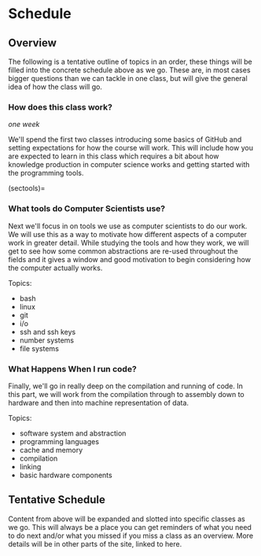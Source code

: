 # Schedule



## Overview

The following is a tentative outline of topics in an order, these things will be filled into the concrete schedule above  as we go.  These are, in most cases bigger questions than we can tackle in one class, but will give the general idea of how the class will go.  

<!-- This plan accounts for 1 less week than we actually have.  We will either go over somewhere or we'll use the last week for sharing projects, reflection, or an additional topics that comes up during the semester. -->

### How does this class work?

*one week*

We'll spend the first two classes introducing some basics of GitHub and setting expectations for how the course will work. This will include how you are expected to learn in this class which requires a bit about how knowledge production in computer science works and getting started with the programming tools.  

<!-- ### How do all of these topics relate?

*approximately two weeks*

````{margin}
```{tip}
We will integrate history throughout the whole course.  Connecting ideas to
one another, and especially in a sort of narrative form can help improve retention of ideas. My goal is for you to learn.  

We'll also come back to different topics multiple times with a slightly different framing each time.  This will both connect ideas, give you chance to practice recalling (more recall practice improves long term retention of things you learn), and give you a chance to learn things in different ways.
```
````

We'll spend a few classes doing an overview where we go through each topic in a little more depth than an introduction, but not as deep as the rest of the semester. In this section, we will focus on how the different things we will see later all relate to one another more than a deep understanding of each one.  At the end of this unit, we'll work on your grading contracts.

We'll also learn more key points in history of computing to help tie concepts together in a narrative.


Topics:
- bash
- man pages (built in help)
- terminal text editor
- git
- survey of hardware
- compilation
- information vs data -->

(sectools)=
### What tools do Computer Scientists use?



Next we'll focus in on tools we use as computer scientists to do our work.  We will use this as a way to motivate how different aspects of a computer work in greater detail. While studying the tools and how they work, we will get to see how some common abstractions are re-used throughout the fields and it gives a window and good motivation to begin considering how the computer actually works.     

Topics:
- bash
- linux
- git
- i/o
- ssh and ssh keys
- number systems
- file systems


### What Happens When I run code?


Finally, we'll go in really deep on the compilation and running of code. In this part, we will work from the compilation through to assembly down to hardware and then into machine representation of data.   

Topics:
- software system and abstraction
- programming languages
- cache and memory
- compilation
- linking
- basic hardware components


## Tentative Schedule

Content from above will be expanded and slotted into specific classes as we go. This will always be a place you can get reminders of what you need to do next and/or what you missed if you miss a class as an overview.  More details will be in other parts of the site, linked to here.

<!-- You can see samples of how this worked out in previous semesters in their notes:
- [spring 22]()
- [fall 22]() -->

<!-- ``````{list-table} Schedule
:header-rows: 1
:widths: 10 15 20 15
:name: schedule

* - Date
  - Key Question
  - In Class Activities
  - Preparation
* - 2023-01-24
  - What are we doing this semester?
  - Introductions, tool practice, setup
  - Create GitHub and Prismia accounts, take stock of dev environments
* - 2023-01-26
  - Why study systems and tools?
  - course  FAQ, knowledge discussion
  - Read through the class site, notes, reflect on a thing you know well
* - 2023-01-31
  - How do I use git offline?
  - cloning, pushing, file basics
  - review notes, reflect on issues, check environment, map cs knowledge
* - 2023-02-02
  - Why do I need to use a terminal?
  - bash, organizing a project
  - review notes, practice git offline 2 ways, update kwl
* - 2023-02-07
  - How do programmers automate mundane tasks?
  - shell scripting, pipes, more redirects, grep
  - install courseutils
* - 2023-02-09
  - How do programmers build documentation?
  - confirm jupyterbook is installed
  - templating,
* - 2023-02-14
  - How does git really work?
  - grading contract Q&A, git diff, hash
  - practice, begin contract, understand git
* - 2023-02-16
  - What happens under the hood of git?
  -
  - git plumbing and more bash (pipes and find)
* - 2023-02-21
  - Why are git commit numbers so long?
  - review, map git
  - more git, number systems
* - 2023-02-23
  - How can git help me when I need it?
  - reveiw numbers and hypothesize what git could help with
  - git merges
* - 2023-02-28
* - 2023-03-02
* - 2023-03-05
  - How do I work remotely ?
  - install reqs, reflect on grade, practice script
  - ssh/ ssh keys, sed/ awk, file permissions
* - 2023-03-07
  - How do programmers keep track of all these tools?
  - summarize IDE reflections
  - IDE anatomy
* - 2023-03-21
  - How do Developers keep track of all these tools?
  - [compare languages you know]
  -
* - 2023-03-23
  - How do we choose among different programming languages?
  - [install c compiler]
  -
* - 2023-03-28
  - What happens when I build code?
  -
  -
* - 2023-03-30
  - Why is the object file unreadable on the terminal?
  - what are operators
  - bits, bytes, and integers/character representation
* - 2023-04-04
  - How does a program run?
  - install hardware simulator
  - hardware overview, memory, instructions, assembly
* - 2023-04-06
  - Where do those bitwise operations come from?
  - review simulator
  - gates, registers, more integer representation
* - 2023-04-11
  - What actually is a gate?
  -
  - physics, history, abstractoin of a gate
* - 2023-04-13
  - How do components work together?
  -
  - memmory, IO, bus, clocks,
* - 2023-04-18
  - (sub)
  -
  -
* - 2023-04-20
  - (sub)
  -
  -
* - 2023-04-25
  -
  -
  -
* - 2023-04-27
  -
  -
  -
`````` -->
